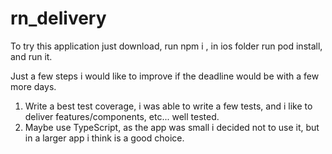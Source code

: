 # rn_delivery

To try this application just download, run npm i , in ios folder run pod install, and run it.

Just a few steps i would like to improve if the deadline would be with a few more days.


1. Write a best test coverage, i was able to write a few tests, and i like to deliver features/components, etc... well tested.
2. Maybe use TypeScript, as the app was small i decided not to use it, but in a larger app i think is a good choice.
